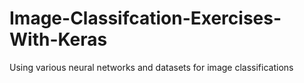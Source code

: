 # Image-Classifcation-Exercises-With-Keras
Using various neural networks and datasets for image classifications 
